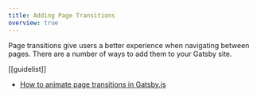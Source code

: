 ```yaml
---
title: Adding Page Transitions
overview: true
---
```


Page transitions give users a better experience when navigating between pages. There are a number of ways to add them to your Gatsby site.

[[guidelist]]

- [How to animate page transitions in Gatsby.js](https://medium.freecodecamp.org/how-to-animate-page-transitions-in-gatsby-js-b36e3ae14c29)
